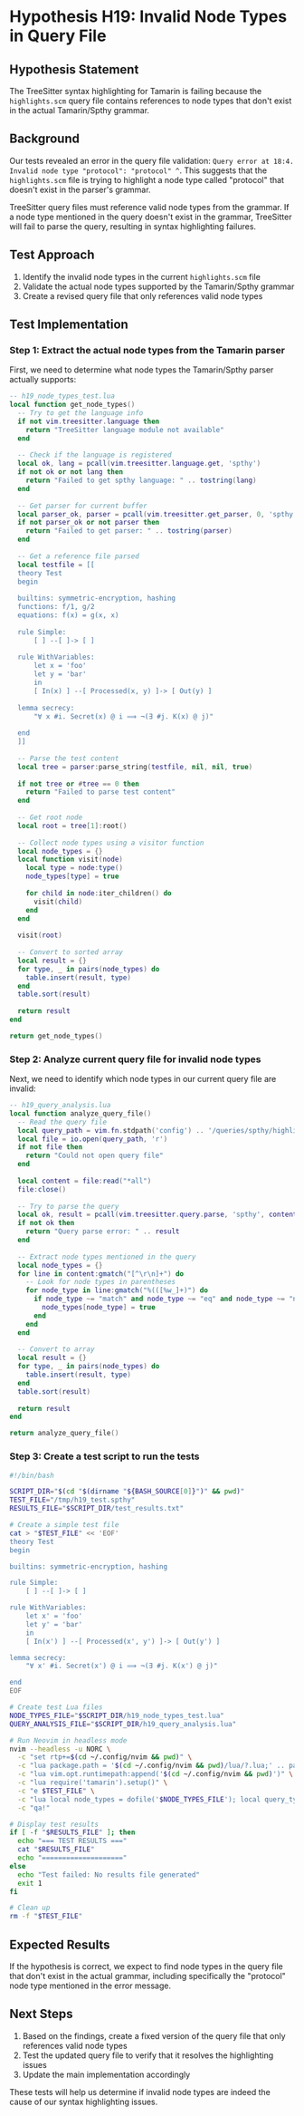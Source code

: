 # Hypothesis H19: Invalid Node Types in Query File

## Hypothesis Statement

The TreeSitter syntax highlighting for Tamarin is failing because the `highlights.scm` query file contains references to node types that don't exist in the actual Tamarin/Spthy grammar.

## Background

Our tests revealed an error in the query file validation: `Query error at 18:4. Invalid node type "protocol": "protocol" ^`. This suggests that the `highlights.scm` file is trying to highlight a node type called "protocol" that doesn't exist in the parser's grammar.

TreeSitter query files must reference valid node types from the grammar. If a node type mentioned in the query doesn't exist in the grammar, TreeSitter will fail to parse the query, resulting in syntax highlighting failures.

## Test Approach

1. Identify the invalid node types in the current `highlights.scm` file
2. Validate the actual node types supported by the Tamarin/Spthy grammar
3. Create a revised query file that only references valid node types

## Test Implementation

### Step 1: Extract the actual node types from the Tamarin parser

First, we need to determine what node types the Tamarin/Spthy parser actually supports:

```lua
-- h19_node_types_test.lua
local function get_node_types()
  -- Try to get the language info
  if not vim.treesitter.language then
    return "TreeSitter language module not available"
  end
  
  -- Check if the language is registered
  local ok, lang = pcall(vim.treesitter.language.get, 'spthy')
  if not ok or not lang then
    return "Failed to get spthy language: " .. tostring(lang)
  end
  
  -- Get parser for current buffer
  local parser_ok, parser = pcall(vim.treesitter.get_parser, 0, 'spthy')
  if not parser_ok or not parser then
    return "Failed to get parser: " .. tostring(parser)
  end
  
  -- Get a reference file parsed
  local testfile = [[
  theory Test
  begin
  
  builtins: symmetric-encryption, hashing
  functions: f/1, g/2
  equations: f(x) = g(x, x)
  
  rule Simple:
      [ ] --[ ]-> [ ]
  
  rule WithVariables:
      let x = 'foo'
      let y = 'bar'
      in
      [ In(x) ] --[ Processed(x, y) ]-> [ Out(y) ]
  
  lemma secrecy:
      "∀ x #i. Secret(x) @ i ⟹ ¬(∃ #j. K(x) @ j)"
  
  end
  ]]
  
  -- Parse the test content
  local tree = parser:parse_string(testfile, nil, nil, true)
  
  if not tree or #tree == 0 then
    return "Failed to parse test content"
  end
  
  -- Get root node
  local root = tree[1]:root()
  
  -- Collect node types using a visitor function
  local node_types = {}
  local function visit(node)
    local type = node:type()
    node_types[type] = true
    
    for child in node:iter_children() do
      visit(child)
    end
  end
  
  visit(root)
  
  -- Convert to sorted array
  local result = {}
  for type, _ in pairs(node_types) do
    table.insert(result, type)
  end
  table.sort(result)
  
  return result
end

return get_node_types()
```

### Step 2: Analyze current query file for invalid node types

Next, we need to identify which node types in our current query file are invalid:

```lua
-- h19_query_analysis.lua
local function analyze_query_file()
  -- Read the query file
  local query_path = vim.fn.stdpath('config') .. '/queries/spthy/highlights.scm'
  local file = io.open(query_path, 'r')
  if not file then
    return "Could not open query file"
  end
  
  local content = file:read("*all")
  file:close()
  
  -- Try to parse the query
  local ok, result = pcall(vim.treesitter.query.parse, 'spthy', content)
  if not ok then
    return "Query parse error: " .. result
  end
  
  -- Extract node types mentioned in the query
  local node_types = {}
  for line in content:gmatch("[^\r\n]+") do
    -- Look for node types in parentheses
    for node_type in line:gmatch("%(([%w_]+)") do
      if node_type ~= "match" and node_type ~= "eq" and node_type ~= "not" then
        node_types[node_type] = true
      end
    end
  end
  
  -- Convert to array
  local result = {}
  for type, _ in pairs(node_types) do
    table.insert(result, type)
  end
  table.sort(result)
  
  return result
end

return analyze_query_file()
```

### Step 3: Create a test script to run the tests

```bash
#!/bin/bash

SCRIPT_DIR="$(cd "$(dirname "${BASH_SOURCE[0]}")" && pwd)"
TEST_FILE="/tmp/h19_test.spthy"
RESULTS_FILE="$SCRIPT_DIR/test_results.txt"

# Create a simple test file
cat > "$TEST_FILE" << 'EOF'
theory Test
begin

builtins: symmetric-encryption, hashing

rule Simple:
    [ ] --[ ]-> [ ]

rule WithVariables:
    let x' = 'foo'
    let y' = 'bar'
    in
    [ In(x') ] --[ Processed(x', y') ]-> [ Out(y') ]

lemma secrecy:
    "∀ x' #i. Secret(x') @ i ⟹ ¬(∃ #j. K(x') @ j)"

end
EOF

# Create test Lua files
NODE_TYPES_FILE="$SCRIPT_DIR/h19_node_types_test.lua"
QUERY_ANALYSIS_FILE="$SCRIPT_DIR/h19_query_analysis.lua"

# Run Neovim in headless mode
nvim --headless -u NORC \
  -c "set rtp+=$(cd ~/.config/nvim && pwd)" \
  -c "lua package.path = '$(cd ~/.config/nvim && pwd)/lua/?.lua;' .. package.path" \
  -c "lua vim.opt.runtimepath:append('$(cd ~/.config/nvim && pwd)')" \
  -c "lua require('tamarin').setup()" \
  -c "e $TEST_FILE" \
  -c "lua local node_types = dofile('$NODE_TYPES_FILE'); local query_types = dofile('$QUERY_ANALYSIS_FILE'); vim.fn.writefile({string.format('SUPPORTED NODE TYPES:'), unpack(type(node_types) == 'table' and node_types or {tostring(node_types)}), '', string.format('NODE TYPES IN QUERY:'), unpack(type(query_types) == 'table' and query_types or {tostring(query_types)})}, '$RESULTS_FILE')" \
  -c "qa!"

# Display test results
if [ -f "$RESULTS_FILE" ]; then
  echo "=== TEST RESULTS ==="
  cat "$RESULTS_FILE"
  echo "===================="
else
  echo "Test failed: No results file generated"
  exit 1
fi

# Clean up
rm -f "$TEST_FILE"
```

## Expected Results

If the hypothesis is correct, we expect to find node types in the query file that don't exist in the actual grammar, including specifically the "protocol" node type mentioned in the error message.

## Next Steps

1. Based on the findings, create a fixed version of the query file that only references valid node types
2. Test the updated query file to verify that it resolves the highlighting issues
3. Update the main implementation accordingly

These tests will help us determine if invalid node types are indeed the cause of our syntax highlighting issues. 
